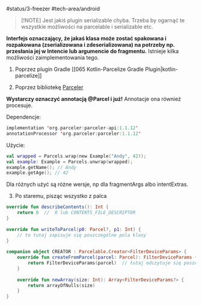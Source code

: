#status/3-freezer 
#tech-area/android 


> [!NOTE] Jest jakiś plugin serializable chyba. Trzeba by ogarnąć te wszystkie możliwości na parcelable i serializable etc.

**Interfejs oznaczający, że jakaś klasa może zostać spakowana i rozpakowana (zserializowana i zdeserializowana) na potrzeby np. przesłania jej w Intencie lub argumencie do fragmentu.** Istnieje kilka możliwości zaimplementowania tego.

1) Poprzez plugin Gradle [[065 Kotlin-Parcelize Gradle Plugin|kotlin-parcelize]]

2) Poprzez bibliotekę [Parceler](http://parceler.org/)

**Wystarczy oznaczyć annotacją @Parcel i już!** 
Annotacje ona również procesuje.

Dependencje:
```kotlin
implementation 'org.parceler:parceler-api:1.1.12'
annotationProcessor 'org.parceler:parceler:1.1.12'
```

Użycie:
```kotlin
val wrapped = Parcels.wrap(new Example("Andy", 42));
val example: Example = Parcels.unwrap(wrapped);
example.getName(); // Andy
example.getAge(); // 42
```

Dla różnych użyć są różne wersje, np dla fragmentArgs albo intentExtras.

3) Po staremu, pisząc wszystko z palca
```kotlin
override fun describeContents(): Int {  
    return 0  //  0 lub CONTENTS_FILE_DESCRIPTOR 
}  
  
override fun writeToParcel(p0: Parcel?, p1: Int) {  
    // to tutaj zapisuje się poszczególne pola klasy
}  
  
companion object CREATOR : Parcelable.Creator<FilterDeviceParams> {  
    override fun createFromParcel(parcel: Parcel): FilterDeviceParams {  
        return FilterDeviceParams(parcel)  // tutaj odczytuje się poszczególne pola zserializowanego obiektu klasy
    }  
  
    override fun newArray(size: Int): Array<FilterDeviceParams?> {  
        return arrayOfNulls(size)  
    }  
}
```

